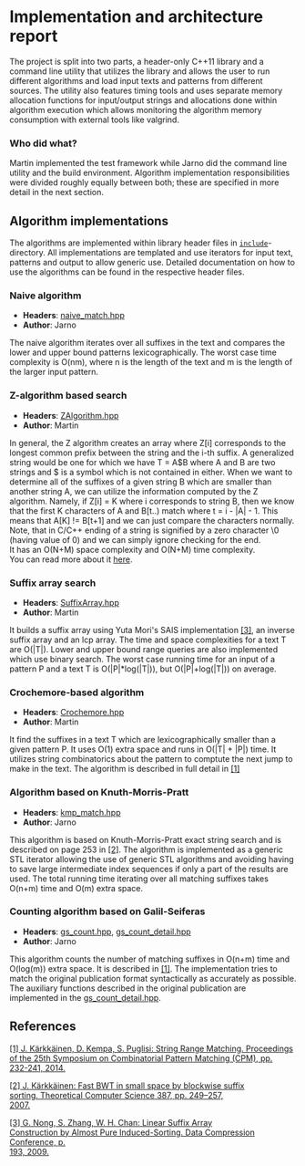 # Implementation and architecture report

The project is split into two parts, a header-only C++11 library and a command
line utility that utilizes the library and allows the user to run different
algorithms and load input texts and patterns from different sources. The utility
also features timing tools and uses separate memory allocation functions for
input/output strings and allocations done within algorithm execution which
allows monitoring the algorithm memory consumption with external tools like
valgrind.

### Who did what?

Martin implemented the test framework while Jarno did the command line utility
and the build environment. Algorithm implementation responsibilities were divided
roughly equally between both; these are specified in more detail in the next section.

## Algorithm implementations

The algorithms are implemented within library header files in
[`include`](include)-directory. All implementations are templated and use iterators for
input text, patterns and output to allow generic use. Detailed documentation on how to
use the algorithms can be found in the respective header files.

### Naive algorithm

  * **Headers**: [naive_match.hpp](include/naive_match.hpp)
  * **Author**: Jarno

The naive algorithm iterates over all suffixes in the text and compares the lower and
upper bound patterns lexicographically. The worst case time complexity is O(nm),
where n is the length of the text and m is the length of the larger input pattern.

### Z-algorithm based search

* **Headers**: [ZAlgorithm.hpp](include/ZAlgorithm.hpp)  
* **Author**: Martin

In general, the Z algorithm creates an array where Z[i] corresponds to the longest common prefix between the string and the i-th suffix. A generalized string would be one for which we have T = A$B where A and B are two strings and $ is a symbol which is not contained in either. When we want to determine all of the suffixes of a given string B which are smaller than another string A, we can utilize the information computed by the Z algorithm. Namely, if 
Z[i] = K where i corresponds to string B, then we know that the first K characters of A and B[t..) match where t = i - |A| - 1. This means that A[K] != B[t+1] and we can just compare the characters normally. Note, that in C/C++ ending of a string is signified by a zero character \0 (having value of 0) and we can simply ignore checking for the end.   
It has an O(N+M) space complexity and O(N+M) time complexity.   
You can read more about it [here](http://codeforces.com/blog/entry/3107).

### Suffix array search

* **Headers**: [SuffixArray.hpp](include/SuffixArray.hpp)   
* **Author**: Martin

It builds a suffix array using Yuta Mori's SAIS implementation [[3]](#3), an inverse suffix array and an lcp array. The time and space complexities for a text T are O(|T|). Lower and upper bound range queries are also implemented which use binary search. The worst case running time for an input of a pattern P and a text T is O(|P|*log(|T|)), but O(|P|+log(|T|)) on average.

### Crochemore-based algorithm

* **Headers**: [Crochemore.hpp](include/Crochemore.hpp)
* **Author**: Martin

It find the suffixes in a text T which are lexicographically smaller than a given pattern P. It uses O(1) extra space and runs in O(|T| + |P|) time. It utilizes string combinatorics about the pattern to comptute the next jump to make in the text.
The algorithm is described in full detail in [[1]](#1)


### Algorithm based on Knuth-Morris-Pratt

  * **Headers**: [kmp_match.hpp](include/kmp_match.hpp)
  * **Author**: Jarno

This algorithm is based on Knuth-Morris-Pratt exact string search
and is described on page 253 in [[2]](#2). The algorithm is implemented
as a generic STL iterator allowing the use of generic STL algorithms
and avoiding having to save large intermediate index sequences if
only a part of the results are used. The total running time iterating
over all matching suffixes takes O(n+m) time and O(m) extra space.

### Counting algorithm based on Galil-Seiferas

  * **Headers**: [gs_count.hpp](include/gs_count.hpp),
    [gs_count_detail.hpp](include/gs_count_detail.hpp)
  * **Author**: Jarno

This algorithm counts the number of matching suffixes in O(n+m)
time and O(log(m)) extra space. It is described in [[1]](#1).
The implementation tries to match the original publication format
syntactically as accurately as possible. The auxiliary functions
described in the original publication are implemented in the
[gs_count_detail.hpp](include/gs_count_detail.hpp).

## References

<a name="1"></a>[[1] J. Kärkkäinen, D. Kempa, S. Puglisi: String Range Matching. 
Proceedings of the 25th Symposium on Combinatorial Pattern Matching (CPM), pp.   
232-241, 2014.](http://dx.doi.org/10.1007/978-3-319-07566-2_24)                  
                                                                                 
<a name="2"></a>[[2] J. Kärkkäinen: Fast BWT in small space by blockwise suffix  
sorting.  Theoretical Computer Science 387, pp. 249–257,                         
2007.](http://dx.doi.org/10.1016/j.tcs.2007.07.018)                              
                                                                                 
<a name="3"></a>[[3] G. Nong, S. Zhang, W. H. Chan: Linear Suffix Array          
Construction by Almost Pure Induced-Sorting. Data Compression Conference, p.     
193, 2009.](http://dx.doi.org/10.1016/j.tcs.2007.07.018)
